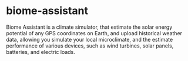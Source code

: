 # biome-assistant
Biome Assistant is a climate simulator, that estimate the solar energy potential of any GPS coordinates on Earth, and upload historical weather data, allowing you simulate your local microclimate, and the estimate performance of various devices, such as wind turbines, solar panels, batteries, and electric loads.
